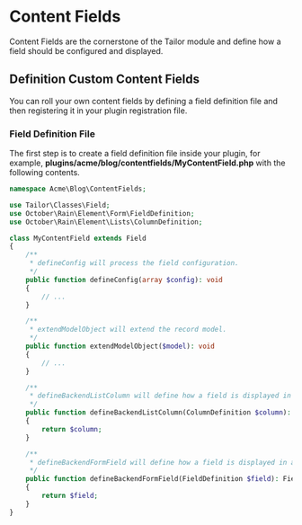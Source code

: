 # Content Fields

Content Fields are the cornerstone of the Tailor module and define how a field should be configured and displayed.

## Definition Custom Content Fields

You can roll your own content fields by defining a field definition file and then registering it in your plugin registration file.

### Field Definition File

The first step is to create a field definition file inside your plugin, for example, **plugins/acme/blog/contentfields/MyContentField.php** with the following contents.

```php
namespace Acme\Blog\ContentFields;

use Tailor\Classes\Field;
use October\Rain\Element\Form\FieldDefinition;
use October\Rain\Element\Lists\ColumnDefinition;

class MyContentField extends Field
{
    /**
     * defineConfig will process the field configuration.
     */
    public function defineConfig(array $config): void
    {
        // ...
    }

    /**
     * extendModelObject will extend the record model.
     */
    public function extendModelObject($model): void
    {
        // ...
    }

    /**
     * defineBackendListColumn will define how a field is displayed in a list.
     */
    public function defineBackendListColumn(ColumnDefinition $column): ColumnDefinition
    {
        return $column;
    }

    /**
     * defineBackendFormField will define how a field is displayed in a form.
     */
    public function defineBackendFormField(FieldDefinition $field): FieldDefinition
    {
        return $field;
    }
}
```
